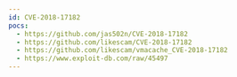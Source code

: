 ```yaml
---
id: CVE-2018-17182
pocs:
  - https://github.com/jas502n/CVE-2018-17182
  - https://github.com/likescam/CVE-2018-17182
  - https://github.com/likescam/vmacache_CVE-2018-17182
  - https://www.exploit-db.com/raw/45497
---
```

